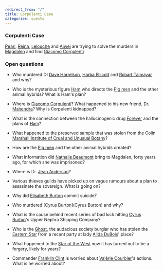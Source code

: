 ```yaml
---
redirect_from: "/"
title: Corpulenti Case
categories: quests
---
```


### Corpulenti Case

[Pearl](PearlLeRoux), [Reina](ReinaEmberblower), [Lelouche](LeloucheKairon) and [Aiwei](AiweiLuTen) are trying to solve the murders in [Magdalen](Magdalen) and find [Giacomo Corpulenti](GiacomoCorpulenti)

### Open questions


* Who murdered DI [Dave Harrelson](DaveHarrelson), [Harba Ellicott](HarbaEllicott) and [Robart Talmayar](RobartTalmayar) and why?
* Who is the mysterious figure [Ham](Ham) who directs the [Pig men](pigmen) and the other animal hybrids? What is Ham's plan?
* Where is [Giacomo Corpulenti](GiacomoCorpulenti)? What happened to his new friend, Dr. [Mahendra](Mahendra)? Why is Corpulenti kidnapped?
* What is the connection between the hallucinogenic drug [Forever](Forever) and the plans of [Ham](Ham)?
* What happened to the preserved sample that was stolen from the [Colin Marshall Institute of Crual and Unusual Botany](ColinMarshallInstitute)?
* How are the [Pig men](pigmen) and the other animal hybrids created? 
* What information did [Nathalie Beaumont](NathalieBeaumont) bring to Magdalen, forty years ago, for which she was imprisoned?
* Where is Dr. [Jean Anderson](JeanAnderson)?

* Various thieves guilds have picked up on vague rumours about a plan to assasinate the sovereign. What is going on?
* Why did [Elisabeth Burton](ElisabethBurton) commit suicide?
* Who murdered [Cyrus Burton](Cyrus Burton) and why?
* What is the cause behind recent series of bad luck hitting [Cyrus Burton](CyrusBurton)'s Upper Nephra Shipping Company?
* Who is the [Ghost](Ghost), the audacious society burglar who has stolen the [Eastern Star](EasternStar) from a recent party at lady [Alida DuBois](AlidaDuBois)' place?
* What happened to the [Star of the West](StaroftheWest) now it has turned out to be a forgery, likely for years?
* Commander [Franklin Clint](FranklinClint) is worried about [Valèrie Courbier](ValerieCourbier)'s actions. What is he worried about? 
